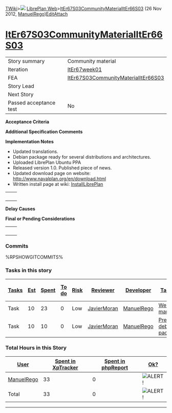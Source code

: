 [TWiki](/twiki/Main/WebHome)&gt;![](/twiki/TWiki/TWikiDocGraphics/web-bg-small.gif) [LibrePlan Web](/twiki/LibrePlan/WebHome)&gt;[ItEr67S03CommunityMaterialItEr66S03](http://wiki.libreplan-enterprise.com/twiki/LibrePlan/ItEr67S03CommunityMaterialItEr66S03 "Topic revision: 4 (26 Nov 2012 - 12:17:32)") (26 Nov 2012, [ManuelRego](/twiki/Main/ManuelRego))[Edit](http://wiki.libreplan-enterprise.com/twiki/bin/edit/LibrePlan/ItEr67S03CommunityMaterialItEr66S03?t=1520337894 "Edit this topic text")[Attach](/twiki/bin/attach/LibrePlan/ItEr67S03CommunityMaterialItEr66S03 "Attach an image or document to this topic")

 [ItEr67S03CommunityMaterialItEr66S03](/twiki/LibrePlan/ItEr67S03CommunityMaterialItEr66S03)
========================================================================================================================================================



|                        |                                                                                                      |
|------------------------|------------------------------------------------------------------------------------------------------|
| Story summary          | Community material                                                                                   |
| Iteration              | [ItEr67week01](/twiki/LibrePlan/ItEr67week01)                                               |
| FEA                    | [ItEr67S03CommunityMaterialItEr66S03](/twiki/LibrePlan/ItEr67S03CommunityMaterialItEr66S03) |
| Story Lead             |                                                                                                      |
| Next Story             |                                                                                                      |
| Passed acceptance test | No                                                                                                   |

**Acceptance Criteria**

**Additional Specification Comments**

**Implementation Notes**

-   Updated translations.
-   Debian package ready for several distributions and architectures.
-   Uploaded LibrePlan Ubuntu PPA
-   Released version 1.0. Published piece of news.
-   Updated download page on website: <http://www.navalplan.org/en/download.html>
-   Written install page at wiki: [InstallLibrePlan](/twiki/LibrePlan/InstallLibrePlan)

|     |     |
|-----|-----|
|     |     |

**Delay Causes**

**Final or Pending Considerations**

|     |     |
|-----|-----|
|     |     |

###  Commits

%RPSHOWGITCOMMITS%

###  Tasks in this story



| [Tasks](http://wiki.libreplan-enterprise.com/twiki/LibrePlan/ItEr67S03CommunityMaterialItEr66S03?sortcol=0;table=2;up=0#sorted_table "Sort by this column") | [Est](http://wiki.libreplan-enterprise.com/twiki/LibrePlan/ItEr67S03CommunityMaterialItEr66S03?sortcol=1;table=2;up=0#sorted_table "Sort by this column") | [Spent](http://wiki.libreplan-enterprise.com/twiki/LibrePlan/ItEr67S03CommunityMaterialItEr66S03?sortcol=2;table=2;up=0#sorted_table "Sort by this column") | [To do](http://wiki.libreplan-enterprise.com/twiki/LibrePlan/ItEr67S03CommunityMaterialItEr66S03?sortcol=3;table=2;up=0#sorted_table "Sort by this column") | [Risk](http://wiki.libreplan-enterprise.com/twiki/LibrePlan/ItEr67S03CommunityMaterialItEr66S03?sortcol=4;table=2;up=0#sorted_table "Sort by this column") | [Reviewer](http://wiki.libreplan-enterprise.com/twiki/LibrePlan/ItEr67S03CommunityMaterialItEr66S03?sortcol=5;table=2;up=0#sorted_table "Sort by this column") | [Developer](http://wiki.libreplan-enterprise.com/twiki/LibrePlan/ItEr67S03CommunityMaterialItEr66S03?sortcol=6;table=2;up=0#sorted_table "Sort by this column") | [Task Name](http://wiki.libreplan-enterprise.com/twiki/LibrePlan/ItEr67S03CommunityMaterialItEr66S03?sortcol=7;table=2;up=0#sorted_table "Sort by this column") | [Start Date](http://wiki.libreplan-enterprise.com/twiki/LibrePlan/ItEr67S03CommunityMaterialItEr66S03?sortcol=8;table=2;up=0#sorted_table "Sort by this column") | [Est End Date](http://wiki.libreplan-enterprise.com/twiki/LibrePlan/ItEr67S03CommunityMaterialItEr66S03?sortcol=9;table=2;up=0#sorted_table "Sort by this column") | [End Date](http://wiki.libreplan-enterprise.com/twiki/LibrePlan/ItEr67S03CommunityMaterialItEr66S03?sortcol=10;table=2;up=0#sorted_table "Sort by this column") |
|----------------------------------------------------------------------------------------------------------------------------------------------------------------------|--------------------------------------------------------------------------------------------------------------------------------------------------------------------|----------------------------------------------------------------------------------------------------------------------------------------------------------------------|----------------------------------------------------------------------------------------------------------------------------------------------------------------------|---------------------------------------------------------------------------------------------------------------------------------------------------------------------|-------------------------------------------------------------------------------------------------------------------------------------------------------------------------|--------------------------------------------------------------------------------------------------------------------------------------------------------------------------|--------------------------------------------------------------------------------------------------------------------------------------------------------------------------|---------------------------------------------------------------------------------------------------------------------------------------------------------------------------|-----------------------------------------------------------------------------------------------------------------------------------------------------------------------------|--------------------------------------------------------------------------------------------------------------------------------------------------------------------------|
| Task                                                                                                                                                                 | 10                                                                                                                                                                 | 23                                                                                                                                                                   | 0                                                                                                                                                                    | Low                                                                                                                                                                 | [JavierMoran](/twiki/Main/JavierMoran)                                                                                                                         | [ManuelRego](/twiki/Main/ManuelRego)                                                                                                                            | [Web project management](/twiki/LibrePlan/AnA06S01CommnityMaterial#TasK2)                                                                                       |                                                                                                                                                                           |                                                                                                                                                                             |                                                                                                                                                                          |
| Task                                                                                                                                                                 | 10                                                                                                                                                                 | 10                                                                                                                                                                   | 0                                                                                                                                                                    | Low                                                                                                                                                                 | [JavierMoran](/twiki/Main/JavierMoran)                                                                                                                         | [ManuelRego](/twiki/Main/ManuelRego)                                                                                                                            | [Prepare debian package](/twiki/LibrePlan/AnA06S01CommnityMaterial#TasK3)                                                                                       |                                                                                                                                                                           | 0                                                                                                                                                                           | 0                                                                                                                                                                        |

###  Total Hours in this Story

| [User](http://wiki.libreplan-enterprise.com/twiki/LibrePlan/ItEr67S03CommunityMaterialItEr66S03?sortcol=0;table=3;up=0#sorted_table "Sort by this column") | [Spent in XpTracker](http://wiki.libreplan-enterprise.com/twiki/LibrePlan/ItEr67S03CommunityMaterialItEr66S03?sortcol=1;table=3;up=0#sorted_table "Sort by this column") | [Spent in phpReport](http://wiki.libreplan-enterprise.com/twiki/LibrePlan/ItEr67S03CommunityMaterialItEr66S03?sortcol=2;table=3;up=0#sorted_table "Sort by this column") | [Ok?](http://wiki.libreplan-enterprise.com/twiki/LibrePlan/ItEr67S03CommunityMaterialItEr66S03?sortcol=3;table=3;up=0#sorted_table "Sort by this column") |
|---------------------------------------------------------------------------------------------------------------------------------------------------------------------|-----------------------------------------------------------------------------------------------------------------------------------------------------------------------------------|-----------------------------------------------------------------------------------------------------------------------------------------------------------------------------------|--------------------------------------------------------------------------------------------------------------------------------------------------------------------|
| [ManuelRego](/twiki/Main/ManuelRego)                                                                                                                       | 33                                                                                                                                                                                | 0                                                                                                                                                                                 | ![ALERT!](/twiki/TWiki/TWikiDocGraphics/warning.gif "ALERT!")                                                                                                  |
| Total                                                                                                                                                               | 33                                                                                                                                                                                | 0                                                                                                                                                                                 | ![ALERT!](/twiki/TWiki/TWikiDocGraphics/warning.gif "ALERT!")                                                                                                  |

------------------------------------------------------------------------
